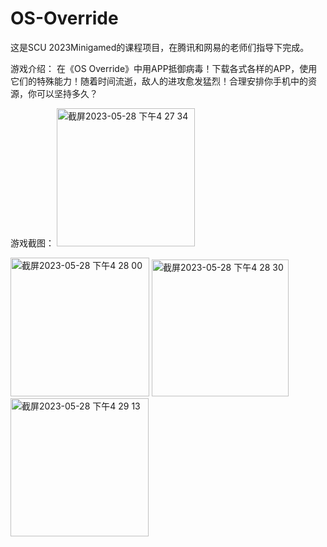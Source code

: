 # OS-Override
这是SCU 2023Minigamed的课程项目，在腾讯和网易的老师们指导下完成。

游戏介绍：
在《OS Override》中用APP抵御病毒！下载各式各样的APP，使用它们的特殊能力！随着时间流逝，敌人的进攻愈发猛烈！合理安排你手机中的资源，你可以坚持多久？

游戏截图：
<img width="221" alt="截屏2023-05-28 下午4 27 34" src="https://github.com/rodrian320/OS-Override/assets/88619170/741f6e32-71aa-466a-b88e-e5c26d1ce045">

<img width="222" alt="截屏2023-05-28 下午4 28 00" src="https://github.com/rodrian320/OS-Override/assets/88619170/7b97b333-f655-4d05-be3f-9bb9c9d3d521">

<img width="219" alt="截屏2023-05-28 下午4 28 30" src="https://github.com/rodrian320/OS-Override/assets/88619170/52fae97e-7f92-41ed-962f-f19bfd0b9c81">

<img width="221" alt="截屏2023-05-28 下午4 29 13" src="https://github.com/rodrian320/OS-Override/assets/88619170/48a469a6-c721-495a-b372-ac64cb0c4b9e">

